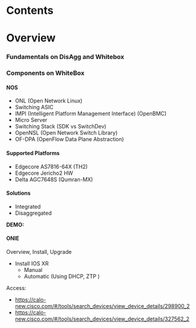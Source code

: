 # Contents

# Overview
 ### Fundamentals on DisAgg and Whitebox
 ### Components on WhiteBox
 #### NOS
  * ONL (Open Network Linux)
  * Switching ASIC
  * IMPI (Intelligent Platform Management Interface) (OpenBMC)
  * Micro Server
  * Switching Stack (SDK vs SwitchDev)
  * OpenNSL (Open Network Switch Library)
  * OF-DPA (OpenFlow Data Plane Abstraction)
  
 #### Supported Platforms
  *  Edgecore AS7816-64X (TH2)
  *  Edgecore Jericho2 HW
  *  Delta AGC7648S (Qumran-MX)
 
 #### Solutions
  * Integrated 
  * Disaggregated
 
 **DEMO:**
 #### ONIE
   Overview, Install, Upgrade
   * Install IOS XR 
     * Manual
     * Automatic (Using DHCP, ZTP )
  

Access: 
* https://calo-new.cisco.com/#/tools/search_devices/view_device_details/298900_2
* https://calo-new.cisco.com/#/tools/search_devices/view_device_details/327562_2
